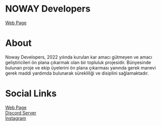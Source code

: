 <h1>NOWAY Developers</h1>   <a href="https://nowaydevelopers.com">Web Page</a> <br>

<h1>About</h1>

<p>Noway Developers, 2022 yılında kurulan kar amacı gütmeyen ve amacı geliştiricileri ön plana çıkarmak olan bir topluluk projesidir. Bünyesinde bulunan proje ve ekip üyelerini ön plana çıkarması yanında gerek manevi gerek maddi yardımda bulunarak sürekliliği ve disiplini sağlamaktadır.</p>

<h1>Social Links</h1>
<a href="https://nowaydevelopers.com">Web Page</a> <br>
<a href="https://discord.gg/noway">Discord Server</a> <br>
<a href="https://instagram.com/nowaydevelopers">İnstagram</a> <br>

